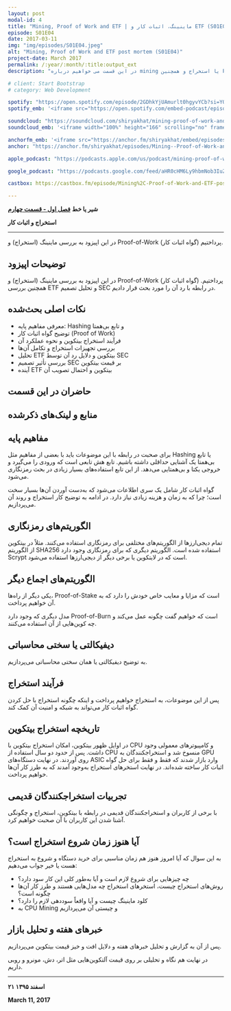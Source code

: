 ```yaml
---
layout: post
modal-id: 4
title: "Mining, Proof of Work and ETF | ماینینگ، اثبات کار و ETF (S01E04)"
episode: S01E04
date: 2017-03-11
img: "img/episodes/S01E04.jpeg"
alt: "Mining, Proof of Work and ETF post mortem (S01E04)"
project-date: March 2017
permalink: /:year/:month/:title:output_ext
description: "در این قسمت می خواهیم درباره mining یا استخراج و همچنین Proof-of-work یا گواه اثبات کار صحبت کنیم."

# client: Start Bootstrap
# category: Web Development

spotify: "https://open.spotify.com/episode/2GDhkYjUAmurlt0hgyvYCb?si=YOWQaw3HTpCQoMYlpx9Mvw"
spotify_emb: '<iframe src="https://open.spotify.com/embed-podcast/episode/2GDhkYjUAmurlt0hgyvYCb" width="100%" height="232" frameborder="0" allowtransparency="true" allow="encrypted-media"></iframe>'

soundcloud: "https://soundcloud.com/shiryakhat/mining-proof-of-work-and-etf-post-mortem-episode-0004"
soundcloud_emb: '<iframe width="100%" height="166" scrolling="no" frameborder="no" allow="autoplay" src="https://w.soundcloud.com/player/?url=https%3A//api.soundcloud.com/tracks/315119789&color=%23ff5500&auto_play=false&hide_related=true&show_comments=true&show_user=true&show_reposts=false&show_teaser=true"></iframe><div style="font-size: 10px; color: #cccccc;line-break: anywhere;word-break: normal;overflow: hidden;white-space: nowrap;text-overflow: ellipsis; font-family: Interstate,Lucida Grande,Lucida Sans Unicode,Lucida Sans,Garuda,Verdana,Tahoma,sans-serif;font-weight: 100;"><a href="https://soundcloud.com/shiryakhat" title="Shir | Khat" target="_blank" style="color: #cccccc; text-decoration: none;">Shir | Khat</a> · <a href="https://soundcloud.com/shiryakhat/mining-proof-of-work-and-etf-post-mortem-episode-0004" title="Mining, Proof of Work and ETF post mortem (S01E04)" target="_blank" style="color: #cccccc; text-decoration: none;">Mining, Proof of Work and ETF post mortem (S01E04)</a></div>'

anchorfm_emb: '<iframe src="https://anchor.fm/shiryakhat/embed/episodes/Mining--Proof-of-Work-and-ETF-post-mortem-S01E04-e9idge" width="100%" frameborder="0" scrolling="no"></iframe>'
anchor: "https://anchor.fm/shiryakhat/episodes/Mining--Proof-of-Work-and-ETF-post-mortem-S01E04-e9idge"

apple_podcast: "https://podcasts.apple.com/us/podcast/mining-proof-of-work-and-etf-post-mortem-s01e04/id1221206951?i=1000383310267"

google_podcast: "https://podcasts.google.com/feed/aHR0cHM6Ly9hbmNob3IuZm0vcy8xMWFhODUzYy9wb2RjYXN0L3Jzcw/episode/dGFnOnNvdW5kY2xvdWQsMjAxMDp0cmFja3MvMzE1MTE5Nzg5?ved=0CCUQzsICahcKEwiw46XZ-NXpAhUAAAAAHQAAAAAQAQ"

castbox: https://castbox.fm/episode/Mining%2C-Proof-of-Work-and-ETF-post-mortem-(S01E04)-id2539522-id216823178?utm_source=website&utm_medium=dlink&utm_campaign=web_share&utm_content=Mining%2C%20Proof%20of%20Work%20and%20ETF%20post%20mortem%20(S01E04)-CastBox_FM

---
```


**شیر یا خط**
**[فصل اول - قسمت چهارم](https://shiryakhat.net/2017/03/mining-pow-etf.html)**

**استخراج و اثبات کار**

-------------------------------------------------------

در این اپیزود به بررسی ماینینگ (استخراج) و Proof-of-Work (گواه اثبات کار) پرداختیم.

## توضیحات اپیزود

در این اپیزود به بررسی ماینینگ (استخراج) و Proof-of-Work (گواه اثبات کار) پرداختیم. همچنین بررسی ETF و تحلیل تصمیم SEC در رابطه با رد آن را مورد بحث قرار دادیم.

## نکات اصلی بحث‌شده

* معرفی مفاهیم پایه: Hashing و تابع بی‌همتا
* توضیح گواه اثبات کار (Proof of Work)
* فرآیند استخراج بیتکوین و نحوه عملکرد آن
* بررسی تجهیزات استخراج و تکامل آن‌ها
* تحلیل ETF بیتکوین و دلایل رد آن توسط SEC
* بررسی تأثیر تصمیم SEC بر قیمت بیتکوین
* آینده ETF بیتکوین و احتمال تصویب آن

## حاضران در این قسمت
<!-- TODO: Add participant information and links -->

## منابع و لینک‌های ذکرشده
<!-- TODO: Add resources and links mentioned in the episode -->

## مفاهیم پایه

برای صحبت در رابطه با این موضوعات باید با بعضی از مفاهیم مثل Hashing یا تابع بی‌همتا یک آشنایی حداقلی داشته باشیم. تابع هش تابعی است که ورودی را می‌گیرد و خروجی یکتا و بی‌همتایی می‌دهد. از این تابع استفاده‌های بسیار زیادی در بحث رمزنگاری می‌شود.

گواه اثبات کار شامل یک سری اطلاعات می‌شود که به‌دست آوردن آن‌ها بسیار سخت است؛ چرا که به زمان و هزینه زیادی نیاز دارد. در ادامه به توضیح کار استخراج و روند آن می‌پردازیم.

## الگوریتم‌های رمزنگاری

تمام دیجی‌ارزها از الگوریتم‌های مختلفی برای رمزنگاری استفاده می‌کنند. مثلاً در بیتکوین از الگوریتم SHA256 استفاده شده است. الگوریتم دیگری که برای رمزنگاری وجود دارد Scrypt است که در لایتکوین یا برخی دیگر از دیجی‌ارزها استفاده می‌شود.


## الگوریتم‌های اجماع دیگر

یکی دیگر از راه‌ها، Proof-of-Stake است که مزایا و معایب خاص خودش را دارد که به آن خواهیم پرداخت.

مدل دیگری که وجود دارد Proof-of-Burn است که خواهیم گفت چگونه عمل می‌کند و چه کوین‌هایی از آن استفاده می‌کنند.


## دیفیکالتی یا سختی محاسباتی

به توضیح دیفیکالتی یا همان سختی محاسباتی می‌پردازیم.


## فرآیند استخراج

پس از این موضوعات، به استخراج خواهیم پرداخت و اینکه چگونه استخراج با حل کردن گواه اثبات کار می‌تواند به شبکه و امنیت آن کمک کند.

## تاریخچه استخراج بیتکوین

در اوایل ظهور بیتکوین، امکان استخراج بیتکوین با CPU و کامپیوترهای معمولی وجود داشت. پس از حدود دو سال استفاده از CPU منسوخ شد و استخراجکنندگان به GPU روی آوردند. در نهایت دستگاه‌های ASIC وارد بازار شدند که فقط و فقط برای حل گواه اثبات کار ساخته شده‌اند. در نهایت استخرهای استخراج به‌وجود آمدند که به طرز کار آن‌ها خواهیم پرداخت.


## تجربیات استخراجکنندگان قدیمی

با برخی از کاربران و استخراجکنندگان قدیمی در رابطه با بیتکوین، استخراج و چگونگی آشنا شدن این کاربران با آن صحبت خواهیم کرد.


## آیا هنوز زمان شروع استخراج است؟

به این سوال که آیا امروز هنوز هم زمان مناسبی برای خرید دستگاه و شروع به استخراج هست یا خیر جواب می‌دهیم:

* چه چیزهایی برای شروع لازم است و آیا به‌طور کلی این کار سود دارد؟
* روش‌های استخراج چیست، استخرهای استخراج چه مدل‌هایی هستند و طرز کار آن‌ها چگونه است؟
* کلود ماینینگ چیست و آیا واقعاً سوددهی لازم را دارد؟
* به CPU Mining و چیستی آن می‌پردازیم


## خبرهای هفته و تحلیل بازار

پس از آن به گزارش و تحلیل خبرهای هفته و دلایل افت و خیز قیمت بیتکوین می‌پردازیم.

در نهایت هم نگاه و تحلیلی بر روی قیمت آلتکوین‌هایی مثل اتر، دش، مونرو و روبی داریم.

-----------------------------------------------------------------------

**۲۱ اسفند ۱۳۹۵**

**March 11, 2017**

